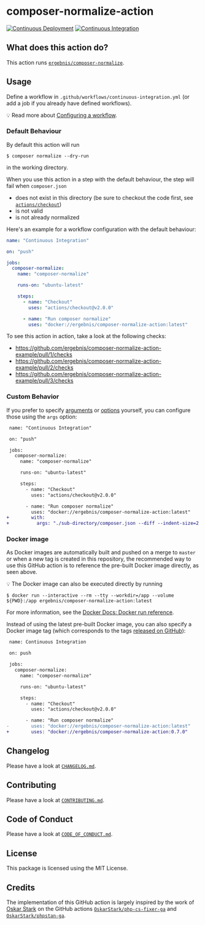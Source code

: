 # composer-normalize-action

[![Continuous Deployment](https://github.com/ergebnis/composer-normalize-action/workflows/Continuous%20Deployment/badge.svg)](https://github.com/ergebnis/composer-normalize-action/actions)
[![Continuous Integration](https://github.com/ergebnis/composer-normalize-action/workflows/Continuous%20Integration/badge.svg)](https://github.com/ergebnis/composer-normalize-action/actions)

## What does this action do?

This action runs [`ergebnis/composer-normalize`](https://github.com/ergebnis/composer-normalize).

## Usage

Define a workflow in `.github/workflows/continuous-integration.yml` (or add a job if you already have defined workflows).

:bulb: Read more about [Configuring a workflow](https://help.github.com/en/articles/configuring-a-workflow).

### Default Behaviour

By default this action will run

```
$ composer normalize --dry-run
```

in the working directory.

When you use this action in a step with the default behaviour, the step will fail when `composer.json`

- does not exist in this directory (be sure to checkout the code first, see [`actions/checkout`](https://github.com/actions/checkout))
- is not valid
- is not already normalized

Here's an example for a workflow configuration with the default behaviour:

```yaml
name: "Continuous Integration"

on: "push"

jobs:
  composer-normalize:
    name: "composer-normalize"

    runs-on: "ubuntu-latest"

    steps:
      - name: "Checkout"
        uses: "actions/checkout@v2.0.0"

      - name: "Run composer normalize"
        uses: "docker://ergebnis/composer-normalize-action:latest"
```

To see this action in action, take a look at the following checks:

* https://github.com/ergebnis/composer-normalize-action-example/pull/1/checks
* https://github.com/ergebnis/composer-normalize-action-example/pull/2/checks
* https://github.com/ergebnis/composer-normalize-action-example/pull/3/checks

### Custom Behavior

If you prefer to specify [arguments](https://github.com/ergebnis/composer-normalize/tree/master#arguments) or [options](https://github.com/ergebnis/composer-normalize/master#options) yourself, you can configure those using the `args` option:

```diff
 name: "Continuous Integration"

 on: "push"

 jobs:
   composer-normalize:
     name: "composer-normalize"

     runs-on: "ubuntu-latest"

     steps:
       - name: "Checkout"
         uses: "actions/checkout@v2.0.0"

       - name: "Run composer normalize"
         uses: "docker://ergebnis/composer-normalize-action:latest"
+        with:
+          args: "./sub-directory/composer.json --diff --indent-size=2 --indent-style=space"
```

### Docker image

As Docker images are automatically built and pushed on a merge to `master` or when a new tag is created in this repository, the recommended way to use this GitHub action is to reference the pre-built Docker image directly, as seen above.

:bulb: The Docker image can also be executed directly by running

```
$ docker run --interactive --rm --tty --workdir=/app --volume ${PWD}:/app ergebnis/composer-normalize-action:latest
```

For more information, see the [Docker Docs: Docker run reference](https://docs.docker.com/engine/reference/run/).

Instead of using the latest pre-built Docker image, you can also specify a Docker image tag (which corresponds to the tags [released on GitHub](https://github.com/ergebnis/composer-normalize-action/releases)):

```diff
 name: Continuous Integration

 on: push

 jobs:
   composer-normalize:
     name: "composer-normalize"

     runs-on: "ubuntu-latest"

     steps:
       - name: "Checkout"
         uses: "actions/checkout@v2.0.0"

       - name: "Run composer normalize"
-        uses: "docker://ergebnis/composer-normalize-action:latest"
+        uses: "docker://ergebnis/composer-normalize-action:0.7.0"
```

## Changelog

Please have a look at [`CHANGELOG.md`](CHANGELOG.md).

## Contributing

Please have a look at [`CONTRIBUTING.md`](.github/CONTRIBUTING.md).

## Code of Conduct

Please have a look at [`CODE_OF_CONDUCT.md`](https://github.com/ergebnis/.github/blob/master/CODE_OF_CONDUCT.md).

## License

This package is licensed using the MIT License.

## Credits

The implementation of this GitHub action is largely inspired by the work of [Oskar Stark](https://github.com/OskarStark) on the GitHub actions [`OskarStark/php-cs-fixer-ga`](https://github.com/OskarStark/php-cs-fixer-ga) and [`OskarStark/phpstan-ga`](https://github.com/OskarStark/phpstan-ga).

